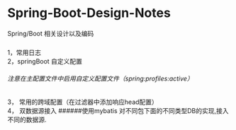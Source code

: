 # Spring-Boot-Design-Notes
Spring/Boot 相关设计以及编码
###
1，常用日志\
2，springBoot 自定义配置
   ######   注意在主配置文件中启用自定义配置文件（spring:profiles:active）
3， 常用的跨域配置（在过滤器中添加响应head配置）\
4， 双数据源接入
######使用mybatis 对不同包下面的不同类型DB的实现,接入不同的数据源.